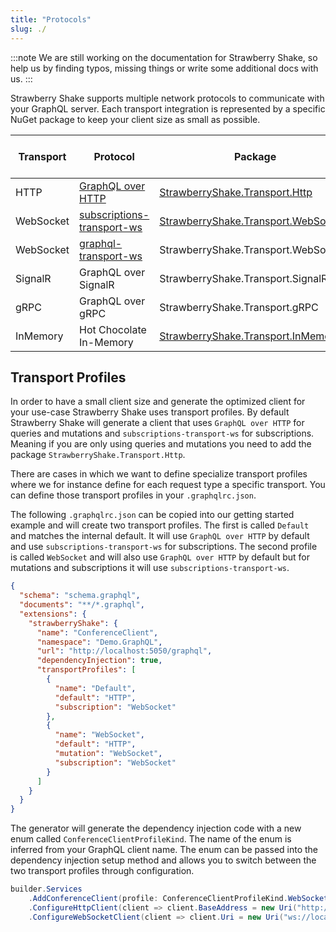 ```yaml
---
title: "Protocols"
slug: ./
---
```


:::note
We are still working on the documentation for Strawberry Shake, so help us by finding typos, missing things or write some additional docs with us.
:::

Strawberry Shake supports multiple network protocols to communicate with your GraphQL server. Each transport integration is represented by a specific NuGet package to keep your client size as small as possible.

| Transport | Protocol                                                                                                          | Package                                                                                                     | Strawberry Shake Version |
| --------- | ----------------------------------------------------------------------------------------------------------------- | ----------------------------------------------------------------------------------------------------------- | ------------------------ |
| HTTP      | [GraphQL over HTTP](https://github.com/michaelstaib/graphql-over-http)                                            | [StrawberryShake.Transport.Http](https://www.nuget.org/packages/StrawberryShake.Transport.Http)             | 11.1                     |
| WebSocket | [subscriptions-transport-ws](https://github.com/apollographql/subscriptions-transport-ws/blob/master/PROTOCOL.md) | [StrawberryShake.Transport.WebSockets](https://www.nuget.org/packages/StrawberryShake.Transport.WebSockets) | 11.1                     |
| WebSocket | [graphql-transport-ws](https://github.com/graphql/graphql-over-http/pull/140)                                     | StrawberryShake.Transport.WebSockets                                                                        | 12.0                     |
| SignalR   | GraphQL over SignalR                                                                                              | StrawberryShake.Transport.SignalR                                                                           | 12.0                     |
| gRPC      | GraphQL over gRPC                                                                                                 | StrawberryShake.Transport.gRPC                                                                              | 12.0                     |
| InMemory  | Hot Chocolate In-Memory                                                                                           | [StrawberryShake.Transport.InMemory](https://www.nuget.org/packages/StrawberryShake.Transport.InMemory)     | 11.1                     |

## Transport Profiles

In order to have a small client size and generate the optimized client for your use-case Strawberry Shake uses transport profiles. By default Strawberry Shake will generate a client that uses `GraphQL over HTTP` for queries and mutations and `subscriptions-transport-ws` for subscriptions. Meaning if you are only using queries and mutations you need to add the package `StrawberryShake.Transport.Http`.

There are cases in which we want to define specialize transport profiles where we for instance define for each request type a specific transport. You can define those transport profiles in your `.graphqlrc.json`.

The following `.graphqlrc.json` can be copied into our getting started example and will create two transport profiles. The first is called `Default` and matches the internal default. It will use `GraphQL over HTTP` by default and use `subscriptions-transport-ws` for subscriptions. The second profile is called `WebSocket` and will also use `GraphQL over HTTP` by default but for mutations and subscriptions it will use `subscriptions-transport-ws`.

```json
{
  "schema": "schema.graphql",
  "documents": "**/*.graphql",
  "extensions": {
    "strawberryShake": {
      "name": "ConferenceClient",
      "namespace": "Demo.GraphQL",
      "url": "http://localhost:5050/graphql",
      "dependencyInjection": true,
      "transportProfiles": [
        {
          "name": "Default",
          "default": "HTTP",
          "subscription": "WebSocket"
        },
        {
          "name": "WebSocket",
          "default": "HTTP",
          "mutation": "WebSocket",
          "subscription": "WebSocket"
        }
      ]
    }
  }
}
```

The generator will generate the dependency injection code with a new enum called `ConferenceClientProfileKind`. The name of the enum is inferred from your GraphQL client name. The enum can be passed into the dependency injection setup method and allows you to switch between the two transport profiles through configuration.

```csharp
builder.Services
    .AddConferenceClient(profile: ConferenceClientProfileKind.WebSocket)
    .ConfigureHttpClient(client => client.BaseAddress = new Uri("http://localhost:5050/graphql"))
    .ConfigureWebSocketClient(client => client.Uri = new Uri("ws://localhost:5050/graphql"));
```
